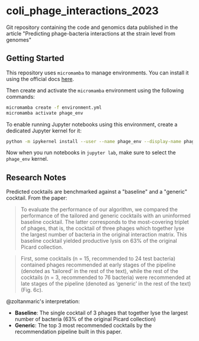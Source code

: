 # coli_phage_interactions_2023
Git repository containing the code and genomics data published in the article "Predicting phage-bacteria interactions at the strain level from genomes"

## Getting Started
This repository uses `micromamba` to manage environments.
You can install it using the official docs
[here](https://mamba.readthedocs.io/en/latest/installation/micromamba-installation.html).

Then create and activate the `micromamba` environment using the following commands:
```bash
micromamba create -f environment.yml
micromamba activate phage_env
```

To enable running Jupyter notebooks using this environment, create
a dedicated Jupyter kernel for it:
```bash
python -m ipykernel install --user --name phage_env --display-name phage_env
```

Now when you run notebooks in `jupyter lab`, make sure to select the `phage_env`
kernel.

## Research Notes
Predicted cocktails are benchmarked against a "baseline" and a "generic" cocktail.
From the paper:
> To evaluate the performance of our algorithm, we compared the performance of
> the tailored and generic cocktails with an uninformed baseline cocktail.
> The latter corresponds to the most-covering triplet of phages, that is,
> the cocktail of three phages which together lyse the largest number of
> bacteria in the original interaction matrix. This baseline cocktail yielded
> productive lysis on 63% of the original Picard collection.

> First, some cocktails (n = 15, recommended to 24 test bacteria) contained
> phages recommended at early stages of the pipeline (denoted as ‘tailored’ 
> in the rest of the text), while the rest of the cocktails (n = 3, recommended
> to 76 bacteria) were recommended at late stages of the pipeline (denoted as
> ‘generic’ in the rest of the text) (Fig. 6c).

@zoltanmaric's interpretation: 
- **Baseline**: The single cocktail of 3 phages that together lyse the largest
  number of bacteria (63% of the original Picard collection)
- **Generic**: The top 3 most recommended cocktails by the recommendation pipeline
  built in this paper.
